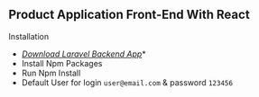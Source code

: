 ## Product Application Front-End With React


Installation
- *[Download Laravel Backend App](https://github.com/tonmoy1a/product-app-backend)**
- Install Npm Packages
- Run Npm Install
- Default User for login `user@email.com` & password `123456`
